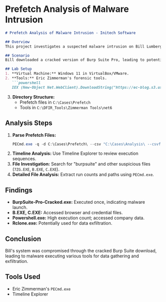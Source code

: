 # Prefetch Analysis of Malware Intrusion

```markdown
# Prefetch Analysis of Malware Intrusion - Initech Software

## Overview
This project investigates a suspected malware intrusion on Bill Lumbergh's workstation at Initech Software by analyzing Prefetch files. The goal is to identify malicious executables, directories accessed, and suspicious activities.

## Scenario
Bill downloaded a cracked version of Burp Suite Pro, leading to potential malware infection. Prefetch files from his system are analyzed to identify the malicious actions.

## Lab Setup
1. **Virtual Machine:** Windows 11 in VirtualBox/VMware.
2. **Tools:** Eric Zimmerman's forensic tools.
   ```powershell
   IEX (New-Object Net.WebClient).DownloadString("https://ec-blog.s3.us-east-1.amazonaws.com/DFIR-Lab/PF_Lab/prep_lab.ps1")
   ```
3. **Directory Structure:** 
   - Prefetch files in `C:\Cases\Prefetch`
   - Tools in `C:\DFIR_Tools\Zimmerman Tools\net6`

## Analysis Steps
1. **Parse Prefetch Files:**
   ```powershell
   PECmd.exe -q -d C:\Cases\Prefetch\ --csv "C:\Cases\Analysis\ --csvf prefetch.csv"
   ```
2. **Timeline Analysis:** Use Timeline Explorer to review execution sequences.
3. **File Investigation:** Search for "burpsuite" and other suspicious files (`7ZG.EXE`, `B.EXE`, `C.EXE`).
4. **Detailed File Analysis:** Extract run counts and paths using `PECmd.exe`.

## Findings
- **BurpSuite-Pro-Cracked.exe:** Executed once, indicating malware launch.
- **B.EXE, C.EXE:** Accessed browser and credential files.
- **Powershell.exe:** High execution count; accessed company data.
- **Rclone.exe:** Potentially used for data exfiltration.

## Conclusion
Bill's system was compromised through the cracked Burp Suite download, leading to malware executing various tools for data gathering and exfiltration.

## Tools Used
- Eric Zimmerman's `PECmd.exe`
- Timeline Explorer
```


